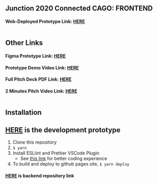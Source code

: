 ## Junction 2020 Connected CAGO: FRONTEND

####  Web-Deployed Prototype Link: [HERE](https://cago-junction-2020-connected.github.io/CAGO-Frontend/) <br> <br>
## Other Links
####  Figma Prototype Link: [HERE](https://www.figma.com/proto/BMTv1hMj8MLuQgsC0LsQfj/Junction-2020-Connected%3A-CAGO?node-id=13%3A1343&scaling=scale-down) 
####  Prototype Demo Video Link: [HERE](https://www.youtube.com/watch?v=iRfs6_qag74&feature=youtu.be&ab_channel=%EB%8B%A4%EC%9D%B4%EB%85%B8%EC%9D%98%EB%AA%A8%EB%93%A0%EA%B2%83)
####  Full Pitch Deck PDF Link: [HERE](https://drive.google.com/file/d/1VJKksqCmvlkkhAq248_ARBXRN5CPPxC8/view) 
#### 2 Minutes Pitch Video Link: [HERE](https://www.youtube.com/watch?v=pGd8o7e1eZo&feature=youtu.be&ab_channel=%EB%8B%A4%EC%9D%B4%EB%85%B8%EC%9D%98%EB%AA%A8%EB%93%A0%EA%B2%83) <br><br>


## Installation

## [HERE](https://cago-junction-2020-connected.github.io/CAGO-Frontend/) is the development prototype <br>

1. Clone this repository
2. `$ yarn`
3. Install ESLiint and Prettier VSCode Plugin
   - See [this link](https://velog.io/@velopert/eslint-and-prettier-in-react) for better coding experience
4. To build and deploy to github pages site, `$ yarn deploy`


#### [HERE](https://github.com/CAGO-Junction-2020-Connected/CAGO-Backend) is backend repository link

